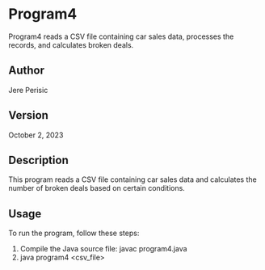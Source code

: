 # Program4

Program4 reads a CSV file containing car sales data, processes the records, and calculates broken deals.

## Author
Jere Perisic

## Version
October 2, 2023

## Description

This program reads a CSV file containing car sales data and calculates the number of broken deals based on certain conditions. 

## Usage

To run the program, follow these steps:

1. Compile the Java source file:
   javac program4.java
2. java program4 <csv_file>
